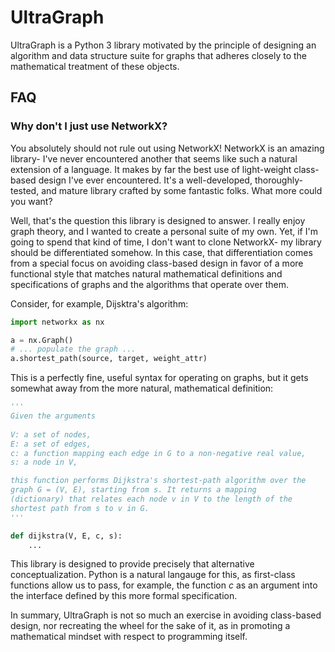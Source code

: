 # UltraGraph 

UltraGraph is a Python 3 library motivated by the principle of designing
an algorithm and data structure suite for graphs that adheres closely to
the mathematical treatment of these objects. 

## FAQ

### Why don't I just use NetworkX?
You absolutely should not rule out using NetworkX! NetworkX is an amazing
library- I've never encountered another that seems like such a natural
extension of a language. It makes by far the best use of light-weight
class-based design I've ever encountered. It's a well-developed,
thoroughly-tested, and mature library crafted by some fantastic folks. What
more could you want?

Well, that's the question this library is designed to answer. I really enjoy
graph theory, and I wanted to create a personal suite of my own. Yet, if I'm
going to spend that kind of time, I don't want to clone NetworkX- my library
should be differentiated somehow. In this case, that differentiation comes from
a special focus on avoiding class-based design in favor of a more functional
style that matches natural mathematical definitions and specifications of
graphs and the algorithms that operate over them.

Consider, for example, Dijsktra's algorithm:

```python
import networkx as nx

a = nx.Graph()
# ... populate the graph ...
a.shortest_path(source, target, weight_attr)
```

This is a perfectly fine, useful syntax for operating on graphs, but it
gets somewhat away from the more natural, mathematical definition:

```python
'''
Given the arguments
    
V: a set of nodes,
E: a set of edges,
c: a function mapping each edge in G to a non-negative real value,
s: a node in V,

this function performs Dijkstra's shortest-path algorithm over the
graph G = (V, E), starting from s. It returns a mapping
(dictionary) that relates each node v in V to the length of the
shortest path from s to v in G.
'''

def dijkstra(V, E, c, s):
    ...
```

This library is designed to provide precisely that alternative
conceptualization. Python is a natural langauge for this, as first-class
functions allow us to pass, for example, the function *c* as an argument into
the interface defined by this more formal specification.

In summary, UltraGraph is not so much an exercise in avoiding class-based
design, nor recreating the wheel for the sake of it, as in promoting a
mathematical mindset with respect to programming itself.
